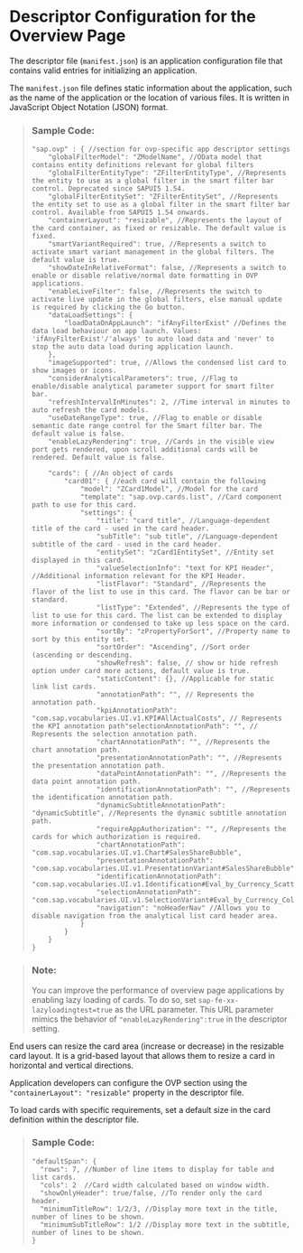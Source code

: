 <!-- loiof194b411027e4402a0be0537fa7b803b -->

# Descriptor Configuration for the Overview Page

The descriptor file \(`manifest.json`\) is an application configuration file that contains valid entries for initializing an application.



The `manifest.json` file defines static information about the application, such as the name of the application or the location of various files. It is written in JavaScript Object Notation \(JSON\) format.

> ### Sample Code:  
> ```
> "sap.ovp" : { //section for ovp-specific app descriptor settings
>     "globalFilterModel": "ZModelName", //OData model that contains entity definitions relevant for global filters
>     "globalFilterEntityType": "ZFilterEntityType", //Represents the entity to use as a global filter in the smart filter bar control. Deprecated since SAPUI5 1.54.
>     "globalFilterEntitySet": "ZFilterEntitySet", //Represents the entity set to use as a global filter in the smart filter bar control. Available from SAPUI5 1.54 onwards.
>     "containerLayout": "resizable", //Represents the layout of the card container, as fixed or resizable. The default value is fixed.
>     "smartVariantRequired": true, //Represents a switch to activate smart variant management in the global filters. The default value is true.
>     "showDateInRelativeFormat": false, //Represents a switch to enable or disable relative/normal date formatting in OVP applications.
>     "enableLiveFilter": false, //Represents the switch to activate live update in the global filters, else manual update is required by clicking the Go button.
>     "dataLoadSettings": {
>         "loadDataOnAppLaunch": "ifAnyFilterExist" //Defines the data load behaviour on app launch. Values: 'ifAnyFilterExist'/'always' to auto load data and 'never' to stop the auto data load during application launch.
>     },
>     "imageSupported": true, //Allows the condensed list card to show images or icons.	
>     "considerAnalyticalParameters": true, //Flag to enable/disable analytical parameter support for smart filter bar.
>     "refreshIntervalInMinutes": 2, //Time interval in minutes to auto refresh the card models.
>     "useDateRangeType": true, //Flag to enable or disable semantic date range control for the Smart filter bar. The default value is false.
>     "enableLazyRendering": true, //Cards in the visible view port gets rendered, upon scroll additional cards will be rendered. Default value is false.
>                   
>     "cards": { //An object of cards 
>         "card01": { //each card will contain the following 
>             "model": "ZCard1Model", //Model for the card
>             "template": "sap.ovp.cards.list", //Card component path to use for this card.
>             "settings": {
>                 "title": "card title", //Language-dependent title of the card - used in the card header.
>                 "subTitle": "sub title", //Language-dependent subtitle of the card - used in the card header.
>                 "entitySet": "zCard1EntitySet", //Entity set displayed in this card.
>                 "valueSelectionInfo": "text for KPI Header", //Additional information relevant for the KPI Header.
>                 "listFlavor": "Standard", //Represents the flavor of the list to use in this card. The flavor can be bar or standard.
>                 "listType": "Extended", //Represents the type of list to use for this card. The list can be extended to display more information or condensed to take up less space on the card.
>                 "sortBy": "zPropertyForSort", //Property name to sort by this entity set.
>                 "sortOrder": "Ascending", //Sort order (ascending or descending.
>                 "showRefresh": false, // show or hide refresh option under card more actions, default value is true.
>                 "staticContent": {}, //Applicable for static link list cards.
>                 "annotationPath": "", // Represents the annotation path.
>                 "kpiAnnotationPath": "com.sap.vocabularies.UI.v1.KPI#AllActualCosts", // Represents the KPI annotation path"selectionAnnotationPath": "", // Represents the selection annotation path.
>                 "chartAnnotationPath": "", //Represents the chart annotation path.
>                 "presentationAnnotationPath": "", //Represents the presentation annotation path.
>                 "dataPointAnnotationPath": "", //Represents the data point annotation path.
>                 "identificationAnnotationPath": "", //Represents the identification annotation path.
>                 "dynamicSubtitleAnnotationPath": "dynamicSubtitle", //Represents the dynamic subtitle annotation path.
>                 "requireAppAuthorization": "", //Represents the cards for which authorization is required.
>                 "chartAnnotationPath": "com.sap.vocabularies.UI.v1.Chart#SalesShareBubble",
>                 "presentationAnnotationPath": "com.sap.vocabularies.UI.v1.PresentationVariant#SalesShareBubble",
>                 "identificationAnnotationPath": "com.sap.vocabularies.UI.v1.Identification#Eval_by_Currency_Scatter",
>                 "selectionAnnotationPath": "com.sap.vocabularies.UI.v1.SelectionVariant#Eval_by_Currency_ColumnStacked",
>                 "navigation": "noHeaderNav" //Allows you to disable navigation from the analytical list card header area.
>             }
>         }
>     }
> }
> ```

> ### Note:  
> You can improve the performance of overview page applications by enabling lazy loading of cards. To do so, set `sap-fe-xx-lazyloadingtest=true` as the URL parameter. This URL parameter mimics the behavior of `"enableLazyRendering":true` in the descriptor setting.

End users can resize the card area \(increase or decrease\) in the resizable card layout. It is a grid-based layout that allows them to resize a card in horizontal and vertical directions.

Application developers can configure the OVP section using the `"containerLayout": "resizable"` property in the descriptor file.

To load cards with specific requirements, set a default size in the card definition within the descriptor file.

> ### Sample Code:  
> ```
> "defaultSpan": {
>   "rows": 7, //Number of line items to display for table and list cards.
>   "cols": 2  //Card width calculated based on window width.
>   "showOnlyHeader": true/false, //To render only the card header.
>   "minimumTitleRow": 1/2/3, //Display more text in the title, number of lines to be shown.
>   "minimumSubTitleRow": 1/2 //Display more text in the subtitle, number of lines to be shown.
> }
> ```

